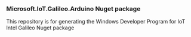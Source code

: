 ### Microsoft.IoT.Galileo.Arduino Nuget package
This repository is for generating the Windows Developer Program for IoT Intel Galileo Nuget package


